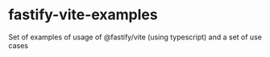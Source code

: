 # fastify-vite-examples
 Set of examples of usage of @fastify/vite (using typescript) and a set of use cases
